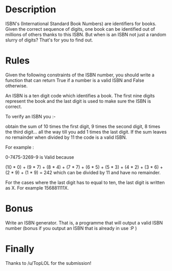 # Description

ISBN's (International Standard Book Numbers) are identifiers for 
books. Given the correct sequence of digits, one book can be identified 
out of millions of others thanks to this ISBN. But when is an ISBN not 
just a random slurry of digits? That's for you to find out.

# Rules

Given the following constraints of the ISBN number, you should write a 
function that can return True if a number is a valid ISBN and False otherwise.

An ISBN is a ten digit code which identifies a book. The first nine 
digits represent the book and the last digit is used to make sure the 
ISBN is correct.

To verify an ISBN you :-

obtain the sum of 10 times the first digit, 9 times the second digit, 
8 times the third digit... all the way till you add 1 times the last 
digit. If the sum leaves no remainder when divided by 11 the code is a 
valid ISBN.

For example :

0-7475-3269-9 is Valid because

(10 * 0) + (9 * 7) + (8 * 4) + (7 * 7) + (6 * 5) + (5 * 3) + (4 * 2) + (3 * 6) + (2 * 9) + (1 * 9) = 242 which can be divided by 11 and have no remainder.

For the cases where the last digit has to equal to ten, the last 
digit is written as X. For example 156881111X.

# Bonus

Write an ISBN generator. That is, a programme that will output a valid 
ISBN number (bonus if you output an ISBN that is already in use :P )

# Finally

Thanks to /u/TopLOL for the submission!